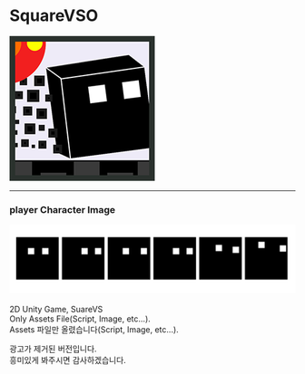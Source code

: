 # SquareVSO

![Icon_new3](./Image/UI/Icon_new3.png)
<br>
<hr/>

### player Character Image
![Player](./Image/Player.png)
<br>
<br>
2D Unity Game, SuareVS
<br>
Only Assets File(Script, Image, etc...).
<br>
Assets 파일만 올렸습니다(Script, Image, etc...).

광고가 제거된 버전입니다. 
<br>흥미있게 봐주시면 감사하겠습니다.
